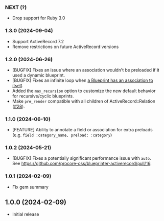 ### NEXT (?)

- Drop support for Ruby 3.0

### 1.3.0 (2024-09-04)

- Support ActiveRecord 7.2
- Remove restrictions on future ActiveRecord versions

### 1.2.0 (2024-06-26)

- [BUGFIX] Fixes an issue where an association wouldn't be preloaded if it used a dynamic blueprint.
- [BUGFIX] Fixes an infinite loop when [a Blueprint has an association to itself](https://github.com/procore-oss/blueprinter-activerecord/issues/13).
- Added the `max_recursion` option to customize the new default behavior for recursive/cyclic blueprints.
- Make `pre_render` compatible with all children of ActiveRecord::Relation ([#28](https://github.com/procore-oss/blueprinter-activerecord/pull/28)).

### 1.1.0 (2024-06-10)

- [FEATURE] Ability to annotate a field or association for extra preloads (e.g. `field :category_name, preload: :category`)

### 1.0.2 (2024-05-21)

- [BUGFIX] Fixes a potentially significant performance issue with `auto`. See https://github.com/procore-oss/blueprinter-activerecord/pull/16.

### 1.0.1 (2024-02-09)

- Fix gem summary

## 1.0.0 (2024-02-09)

- Initial release
